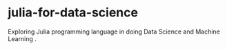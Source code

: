 # julia-for-data-science
Exploring Julia programming language in doing Data Science and Machine Learning .
